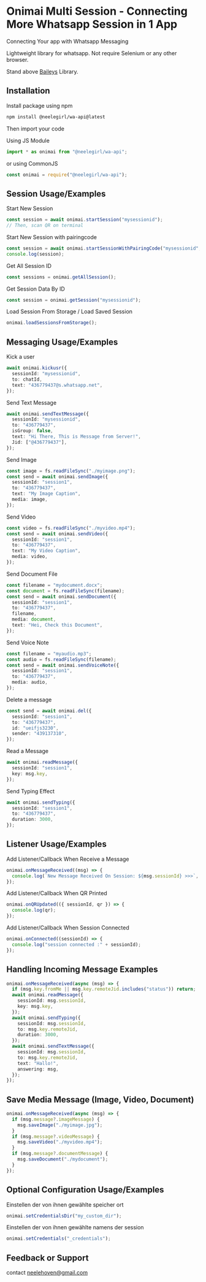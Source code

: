 # Onimai Multi Session - Connecting More Whatsapp Session in 1 App

Connecting Your app with Whatsapp Messaging

Lightweight library for whatsapp. Not require Selenium or any other browser.

Stand above [Baileys](https://github.com/WhiskeySockets/Baileys) Library.

## Installation

Install package using npm

```bash
npm install @neelegirl/wa-api@latest
```

Then import your code

Using JS Module

```ts
import * as onimai from "@neelegirl/wa-api";
```

or using CommonJS

```ts
const onimai = require("@neelegirl/wa-api");
```

## Session Usage/Examples

Start New Session

```ts
const session = await onimai.startSession("mysessionid");
// Then, scan QR on terminal
```

Start New Session with pairingcode

```ts
const session = await onimai.startSessionWithPairingCode("mysessionid", { phoneNumber: "4267256437" });
console.log(session);
```

Get All Session ID

```ts
const sessions = onimai.getAllSession();
```

Get Session Data By ID

```ts
const session = onimai.getSession("mysessionid");
```

Load Session From Storage / Load Saved Session

```ts
onimai.loadSessionsFromStorage();
```

## Messaging Usage/Examples

Kick a user

```ts
await onimai.kickusr({
  sessionId: "mysessionid",
  to: chatId,
  text: "436779437@s.whatsapp.net",
});
```

Send Text Message

```ts
await onimai.sendTextMessage({
  sessionId: "mysessionid",
  to: "436779437",
  isGroup: false,
  text: "Hi There, This is Message from Server!",
  Jid: ["@436779437"],
});
```

Send Image

```ts
const image = fs.readFileSync("./myimage.png");
const send = await onimai.sendImage({
  sessionId: "session1",
  to: "436779437",
  text: "My Image Caption",
  media: image,
});
```

Send Video

```ts
const video = fs.readFileSync("./myvideo.mp4");
const send = await onimai.sendVideo({
  sessionId: "session1",
  to: "436779437",
  text: "My Video Caption",
  media: video,
});
```

Send Document File

```ts
const filename = "mydocument.docx";
const document = fs.readFileSync(filename);
const send = await onimai.sendDocument({
  sessionId: "session1",
  to: "436779437",
  filename,
  media: document,
  text: "Hei, Check this Document",
});
```

Send Voice Note

```ts
const filename = "myaudio.mp3";
const audio = fs.readFileSync(filename);
const send = await onimai.sendVoiceNote({
  sessionId: "session1",
  to: "436779437",
  media: audio,
});
```

Delete a message

```ts
const send = await onimai.del({
  sessionId: "session1",
  to: "436779437",
  id: "ueifjs3230",
  sender: "439137310",
});
```

Read a Message

```ts
await onimai.readMessage({
  sessionId: "session1",
  key: msg.key,
});
```

Send Typing Effect

```ts
await onimai.sendTyping({
  sessionId: "session1",
  to: "436779437",
  duration: 3000,
});
```

## Listener Usage/Examples

Add Listener/Callback When Receive a Message

```ts
onimai.onMessageReceived((msg) => {
  console.log(`New Message Received On Session: ${msg.sessionId} >>>`, msg);
});
```

Add Listener/Callback When QR Printed

```ts
onimai.onQRUpdated(({ sessionId, qr }) => {
  console.log(qr);
});
```

Add Listener/Callback When Session Connected

```ts
onimai.onConnected((sessionId) => {
  console.log("session connected :" + sessionId);
});
```

## Handling Incoming Message Examples

```ts
onimai.onMessageReceived(async (msg) => {
  if (msg.key.fromMe || msg.key.remoteJid.includes("status")) return;
  await onimai.readMessage({
    sessionId: msg.sessionId,
    key: msg.key,
  });
  await onimai.sendTyping({
    sessionId: msg.sessionId,
    to: msg.key.remoteJid,
    duration: 3000,
  });
  await onimai.sendTextMessage({
    sessionId: msg.sessionId,
    to: msg.key.remoteJid,
    text: "Hallo!",
    answering: msg,
  });
});
```

## Save Media Message (Image, Video, Document)

```ts
onimai.onMessageReceived(async (msg) => {
  if (msg.message?.imageMessage) {
    msg.saveImage("./myimage.jpg");
  }
  if (msg.message?.videoMessage) {
    msg.saveVideo("./myvideo.mp4");
  }
  if (msg.message?.documentMessage) {
    msg.saveDocument("./mydocument");
  }
});
```

## Optional Configuration Usage/Examples

Einstellen der von ihnen gewählte speicher ort

```ts
onimai.setCredentialsDir("my_custom_dir");
```

Einstellen der von ihnen gewählte namens der session

```ts
onimai.setCredentials("_credentials");
```

## Feedback or Support

contact [neelehoven@gmail.com](mailto:neelehoven@gmail.com)
